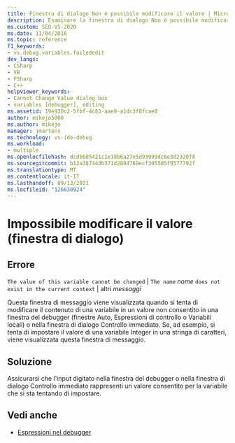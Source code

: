 ```yaml
---
title: Finestra di dialogo Non è possibile modificare il valore | Microsoft Docs
description: Esaminare la finestra di dialogo Non è possibile modificare il valore, visualizzata in Visual Studio se si tenta di modificare una variabile in un valore non valido in una finestra del debugger o in Un controllo immediato.
ms.custom: SEO-VS-2020
ms.date: 11/04/2016
ms.topic: reference
f1_keywords:
- vs.debug.variables.failededit
dev_langs:
- CSharp
- VB
- FSharp
- C++
helpviewer_keywords:
- Cannot Change Value dialog box
- variables [debugger], editing
ms.assetid: 19e930c2-5fbf-4c83-aae8-a1dc3f8fcae8
author: mikejo5000
ms.author: mikejo
manager: jmartens
ms.technology: vs-ide-debug
ms.workload:
- multiple
ms.openlocfilehash: dcdb605421c1e18b6a27e5d93999dc6e3d2320f8
ms.sourcegitcommit: b12a38744db371d2894769ecf305585f9577792f
ms.translationtype: MT
ms.contentlocale: it-IT
ms.lasthandoff: 09/13/2021
ms.locfileid: "126630924"
---
```

# <a name="cannot-change-value-dialog-box"></a>Impossibile modificare il valore (finestra di dialogo)
## <a name="error"></a>Errore
 `The value of this variable cannot be changed` &#124; `The name` *nome* `does not exist in the current context` &#124; altri *messaggi*

 Questa finestra di messaggio viene visualizzata quando si tenta di modificare il contenuto di una variabile in un valore non consentito in una finestra del debugger (finestre Auto, Espressioni di controllo o Variabili locali) o nella finestra di dialogo Controllo immediato. Se, ad esempio, si tenta di impostare il valore di una variabile Integer in una stringa di caratteri, viene visualizzata questa finestra di messaggio.

## <a name="solution"></a>Soluzione
 Assicurarsi che l'input digitato nella finestra del debugger o nella finestra di dialogo Controllo immediato rappresenti un valore consentito per la variabile che si sta tentando di impostare.

## <a name="see-also"></a>Vedi anche

- [Espressioni nel debugger](../debugger/expressions-in-the-debugger.md)